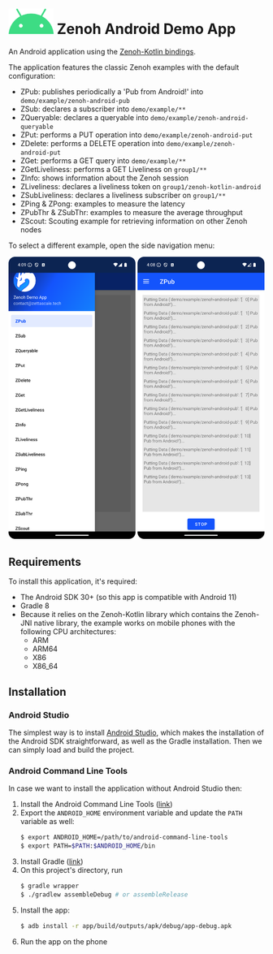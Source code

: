 # <img src="android-robot.png" alt="Android" height="50"> Zenoh Android Demo App

An Android application using the [Zenoh-Kotlin bindings](https://github.com/eclipse-zenoh/zenoh-kotlin).

The application features the classic Zenoh examples with the default configuration:

- ZPub: publishes periodically a 'Pub from Android!' into `demo/example/zenoh-android-pub`
- ZSub: declares a subscriber into `demo/example/**`
- ZQueryable: declares a queryable into `demo/example/zenoh-android-queryable`
- ZPut: performs a PUT operation into `demo/example/zenoh-android-put`
- ZDelete: performs a DELETE operation into `demo/example/zenoh-android-put`
- ZGet: performs a GET query into `demo/example/**`
- ZGetLiveliness: performs a GET Liveliness on `group1/**`
- ZInfo: shows information about the Zenoh session
- ZLiveliness: declares a liveliness token on `group1/zenoh-kotlin-android`
- ZSubLiveliness: declares a liveliness subscriber on `group1/**`
- ZPing & ZPong: examples to measure the latency
- ZPubThr & ZSubThr: examples to measure the average throughput
- ZScout: Scouting example for retrieving information on other Zenoh nodes

To select a different example, open the side navigation menu:

<img alt="zenohapp_menu.jpeg" src="zenohapp_menu.png" width="250"/> <img alt="zenohapp_menu.png" src="zenohapp_zpub.png" width="250"/>

## Requirements

To install this application, it's required:

- The Android SDK 30+ (so this app is compatible with Android 11)
- Gradle 8
- Because it relies on the Zenoh-Kotlin library which contains the Zenoh-JNI native library, the
  example works on mobile phones with the following CPU architectures:
  - ARM
  - ARM64
  - X86
  - X86_64

## Installation

### Android Studio

The simplest way is to install [Android Studio](https://developer.android.com/studio#command-tools), which makes the installation of the Android SDK straightforward, as well as the Gradle installation. Then we can simply load and build the project.

### Android Command Line Tools

In case we want to install the application without Android Studio then:

1. Install the Android Command Line Tools ([link](https://developer.android.com/studio#command-tools))
2. Export the `ANDROID_HOME` environment variable and update the `PATH` variable as well:
   ```bash
   $ export ANDROID_HOME=/path/to/android-command-line-tools
   $ export PATH=$PATH:$ANDROID_HOME/bin
   ```
3. Install Gradle ([link](https://gradle.org/))
4. On this project's directory, run
   ```bash
   $ gradle wrapper
   $ ./gradlew assembleDebug # or assembleRelease
   ```
5. Install the app:
   ```bash
   $ adb install -r app/build/outputs/apk/debug/app-debug.apk
   ```
6. Run the app on the phone
